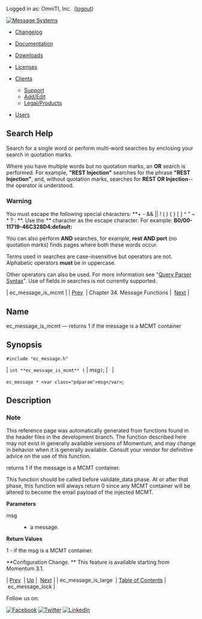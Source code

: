 Logged in as: OmniTI, Inc.  ([logout](https://support.messagesystems.com/logout.php))

[![Message Systems](https://support.messagesystems.com/images/ms-white205.png)](https://support.messagesystems.com/start.php) 

*   [Changelog](https://support.messagesystems.com/start.php?show=changelog)
*   [Documentation](https://support.messagesystems.com/docs/)
*   [Downloads](https://support.messagesystems.com/start.php)

*   [Licenses](https://support.messagesystems.com/license_summary.php)
*   <a href="">Clients</a>
    *   [Support](https://support.messagesystems.com/cs.php)
    *   [Add/Edit](https://support.messagesystems.com/edit_client.php)
    *   [Legal/Products](https://support.messagesystems.com/edit_products.php)
*   [Users](https://support.messagesystems.com/edit_customer.php)

## Search Help

Search for a single word or perform multi-word searches by enclosing your search in quotation marks.

Where you have multiple words but no quotation marks, an **OR** search is performed. For example, **"REST Injection"** searches for the phrase **"REST Injection"**, and, without quotation marks, searches for **REST OR Injection**--the operator is understood.

### Warning

You must escape the following special characters: **+ - && || ! ( ) { } [ ] ^ " ~ * ? : \**. Use the **\** character as the escape character. For example: **B0/00-11719-46C328D4\:default\:**

You can also perform **AND** searches, for example, **rest AND port** (no quotation marks) finds pages where both these words occur.

Terms used in searches are case-insensitive but operators are not. Alphabetic operators **must** be in uppercase.

Other operators can also be used. For more information see "[Query Parser Syntax](https://lucene.apache.org/core/old_versioned_docs/versions/3_0_0/queryparsersyntax.html)". Use of fields in searches is not currently supported.

| ec_message_is_mcmt |
| [Prev](apis.ec_message_is_large.php)  | Chapter 34. Message Functions |  [Next](apis.ec_message_lock.php) |

<a name="apis.ec_message_is_mcmt"></a>
## Name

ec_message_is_mcmt — returns 1 if the message is a MCMT container

## Synopsis

`#include "ec_message.h"`

| `int **ec_message_is_mcmt** (` | <var class="pdparam">msg</var>`)`; |   |

`ec_message * <var class="pdparam">msg</var>`;<a name="idp28548128"></a>
## Description

### Note

This reference page was automatically generated from functions found in the header files in the development branch. The function described here may not exist in generally available versions of Momentum, and may change in behavior when it is generally available. Consult your vendor for definitive advice on the use of this function.

returns 1 if the message is a MCMT container.

This function should be called before validate_data phase. At or after that phase, this function will always return 0 since any MCMT container will be altered to become the email payload of the injected MCMT.

**Parameters**

<dl class="variablelist">

<dt>msg</dt>

<dd>

- a message.

</dd>

</dl>

**Return Values**

1 - if the msg is a MCMT container.

**Configuration Change. ** This feature is available starting from Momentum 3.1.

| [Prev](apis.ec_message_is_large.php)  | [Up](ec_message.php) |  [Next](apis.ec_message_lock.php) |
| ec_message_is_large  | [Table of Contents](index.php) |  ec_message_lock |

Follow us on:

[![Facebook](https://support.messagesystems.com/images/icon-facebook.png)](http://www.facebook.com/messagesystems) [![Twitter](https://support.messagesystems.com/images/icon-twitter.png)](http://twitter.com/#!/MessageSystems) [![LinkedIn](https://support.messagesystems.com/images/icon-linkedin.png)](http://www.linkedin.com/company/message-systems)